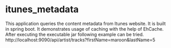 # itunes_metadata
This application queries the content metadata from Itunes website. 
It is built in spring boot. It demonstrates usage of caching with the help of EhCache.
After executing the executable jar following example can be tried.
http://localhost:9090/api/artist/tracks?firstName=maroon&lastName=5
